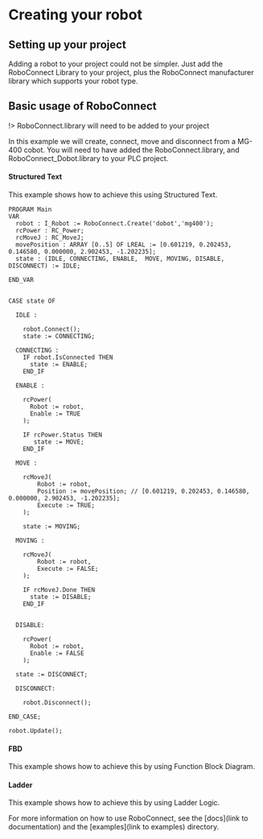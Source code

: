 # Creating your robot

## Setting up your project

Adding a robot to your project could not be simpler. Just add the RoboConnect Library to your project, plus the RoboConnect manufacturer library which supports your robot type.

## Basic usage of RoboConnect

!> RoboConnect.library will need to be added to your project

In this example we will create, connect, move and disconnect from a MG-400 cobot. You will need to have added the RoboConnect.library, and RoboConnect_Dobot.library to your PLC project.

<!-- tabs:start -->

#### **Structured Text**

This example shows how to achieve this using Structured Text.

```declaration
PROGRAM Main
VAR
  robot : I_Robot := RoboConnect.Create('dobot','mg400');
  rcPower : RC_Power;
  rcMoveJ : RC_MoveJ;
  movePosition : ARRAY [0..5] OF LREAL := [0.601219, 0.202453, 0.146580, 0.000000, 2.902453, -1.202235];
  state : (IDLE, CONNECTING, ENABLE,  MOVE, MOVING, DISABLE, DISCONNECT) := IDLE;

END_VAR
```

```body

CASE state OF

  IDLE :

    robot.Connect();
    state := CONNECTING;

  CONNECTING :
    IF robot.IsConnected THEN
      state := ENABLE;
    END_IF

  ENABLE :

    rcPower(
      Robot := robot,
      Enable := TRUE
    );

    IF rcPower.Status THEN
       state := MOVE;
    END_IF

  MOVE :

    rcMoveJ(
        Robot := robot,
        Position := movePosition; // [0.601219, 0.202453, 0.146580, 0.000000, 2.902453, -1.202235];
        Execute := TRUE;
    );

    state := MOVING;

  MOVING :

    rcMoveJ(
        Robot := robot,
        Execute := FALSE;
    );

    IF rcMoveJ.Done THEN
      state := DISABLE;
    END_IF


  DISABLE:

    rcPower(
      Robot := robot,
      Enable := FALSE
    );

  state := DISCONNECT;

  DISCONNECT:

    robot.Disconnect();

END_CASE;

robot.Update();
```

#### **FBD**

This example shows how to achieve this by using Function Block Diagram.

#### **Ladder**

This example shows how to achieve this by using Ladder Logic.

<!-- tabs:end -->

For more information on how to use RoboConnect, see the [docs](link to documentation) and the [examples](link to examples) directory.
